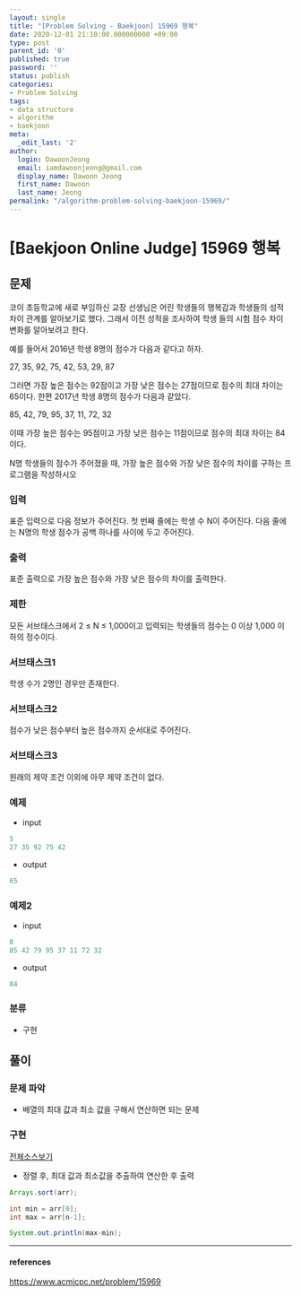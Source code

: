 ```yaml
---
layout: single
title: "[Problem Solving - Baekjoon] 15969 행복"
date: 2020-12-01 21:10:00.000000000 +09:00
type: post
parent_id: '0'
published: true
password: ''
status: publish
categories:
- Problem Solving
tags:
- data structure
- algorithm
- baekjoon
meta:
  _edit_last: '2'
author:
  login: DawoonJeong
  email: iamdawoonjeong@gmail.com
  display_name: Dawoon Jeong
  first_name: Dawoon
  last_name: Jeong
permalink: "/algorithm-problem-solving-baekjoon-15969/"
---
```

# [Baekjoon Online Judge] 15969 행복

## 문제
코이 초등학교에 새로 부임하신 교장 선생님은 어린 학생들의 행복감과 학생들의 성적 차이 관계를 알아보기로 했다. 그래서 이전 성적을 조사하여 학생 들의 시험 점수 차이 변화를 알아보려고 한다.

예를 들어서 2016년 학생 8명의 점수가 다음과 같다고 하자.

27, 35, 92, 75, 42, 53, 29, 87

그러면 가장 높은 점수는 92점이고 가장 낮은 점수는 27점이므로 점수의 최대 차이는 65이다. 한편 2017년 학생 8명의 점수가 다음과 같았다.

85, 42, 79, 95, 37, 11, 72, 32

이때 가장 높은 점수는 95점이고 가장 낮은 점수는 11점이므로 점수의 최대 차이는 84이다.

N명 학생들의 점수가 주어졌을 때, 가장 높은 점수와 가장 낮은 점수의 차이를 구하는 프로그램을 작성하시오

### 입력
표준 입력으로 다음 정보가 주어진다. 첫 번째 줄에는 학생 수 N이 주어진다. 다음 줄에는 N명의 학생 점수가 공백 하나를 사이에 두고 주어진다.

### 출력
표준 출력으로 가장 높은 점수와 가장 낮은 점수의 차이를 출력한다.

### 제한
모든 서브태스크에서 2 ≤ N ≤ 1,000이고 입력되는 학생들의 점수는 0 이상 1,000 이하의 정수이다.

### 서브태스크1
학생 수가 2명인 경우만 존재한다.

### 서브태스크2
점수가 낮은 점수부터 높은 점수까지 순서대로 주어진다.

### 서브태스크3
원래의 제약 조건 이외에 아무 제약 조건이 없다.

### 예제
- input

```java
5
27 35 92 75 42
```

- output

```java
65
```


### 예제2
- input

```java
8
85 42 79 95 37 11 72 32
```

- output

```java
84
```

### 분류
- 구현

## 풀이

### 문제 파악

- 배열의 최대 값과 최소 값을 구해서 연산하면 되는 문제

### 구현

[전체소스보기](https://github.com/iamdawoonjeong/java-datastructure-algorithm/blob/master/java-algorithm-problem-solving/src/baekjoon/problem15969/Main.java)

- 정렬 후, 최대 값과 최소값을 추출하여 연산한 후 출력  

```java
Arrays.sort(arr);

int min = arr[0];
int max = arr[n-1];

System.out.println(max-min);
```

---

#### references
<https://www.acmicpc.net/problem/15969>
